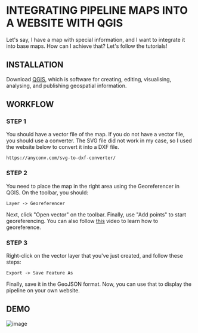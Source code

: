 # INTEGRATING PIPELINE MAPS INTO A WEBSITE WITH QGIS

Let's say, I have a map with special information, and I want to integrate it into base maps. How can I achieve that? Let's follow the tutorials!

## INSTALLATION

Download [QGIS](https://qgis.org/en/site/forusers/download.html), which is software for creating, editing, visualising, analysing, and publishing geospatial information.

## WORKFLOW

### STEP 1

You should have a vector file of the map. If you do not have a vector file, you should use a converter. The SVG file did not work in my case, so I used the website below to convert it into a DXF file.

```
https://anyconv.com/svg-to-dxf-converter/
```

### STEP 2

You need to place the map in the right area using the Georeferencer in QGIS. On the toolbar, you should:

```
Layer -> Georeferencer
```

Next, click "Open vector" on the toolbar. Finally, use "Add points" to start georeferencing. You can also follow [this](https://www.youtube.com/watch?v=2pi2illeom4&t=96s) video to learn how to georeference.

### STEP 3

Right-click on the vector layer that you've just created, and follow these steps:

```
Export -> Save Feature As
```

Finally, save it in the GeoJSON format. Now, you can use that to display the pipeline on your own website.

## DEMO

![image](https://github.com/huyhoang-mike/Markdown-Compiler/assets/109945762/445b47eb-8274-426f-95de-b6b227a17709)
